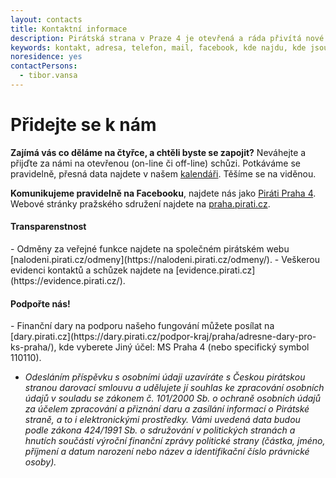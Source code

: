 ```yaml
---
layout: contacts
title: Kontaktní informace
description: Pirátská strana v Praze 4 je otevřená a ráda přivítá nové členy, dobrovolníky a odpoví na vaše dotazy
keywords: kontakt, adresa, telefon, mail, facebook, kde najdu, kde jsou
noresidence: yes
contactPersons:
  - tibor.vansa
---
```

 <h1>Přidejte se k nám</h1>

**Zajímá vás co děláme na čtyřce, a chtěli byste se zapojit?** Neváhejte a přijďte za námi na otevřenou (on-line či off-line) schůzi. Potkáváme se pravidelně, přesná data najdete v našem <a href="{{site.calendar.page}}">kalendáři</a>. Těšíme se na viděnou.

**Komunikujeme pravidelně na Facebooku**, najdete nás jako [Piráti Praha 4](https://www.facebook.com/Piratipraha4/). Webové stránky pražského sdružení najdete na [praha.pirati.cz](https://praha.pirati.cz/).

<h4>Transparenstnost</h4>
- Odměny za veřejné funkce najdete na společném pirátském webu [nalodeni.pirati.cz/odmeny](https://nalodeni.pirati.cz/odmeny/).
- Veškerou evidenci kontaktů a schůzek najdete na [evidence.pirati.cz](https://evidence.pirati.cz/).

<h4>Podpořte nás!</h4>
- Finanční dary na podporu našeho fungování můžete posílat na [dary.pirati.cz](https://dary.pirati.cz/podpor-kraj/praha/adresne-dary-pro-ks-praha/), kde vyberete Jiný účel: MS Praha 4 (nebo specifický symbol 110110).

- *Odesláním příspěvku s osobními údaji uzavíráte s Českou pirátskou stranou darovací smlouvu a udělujete jí souhlas ke zpracování osobních údajů v souladu se zákonem č. 101/2000 Sb. o ochraně osobních údajů za účelem zpracování a přiznání daru a zasílání informací o Pirátské straně, a to i elektronickými prostředky. Vámi uvedená data budou podle zákona 424/1991 Sb. o sdružování v politických stranách a hnutích součástí výroční finanční zprávy politické strany (částka, jméno, příjmení a datum narození nebo název a identifikační číslo právnické osoby).*
